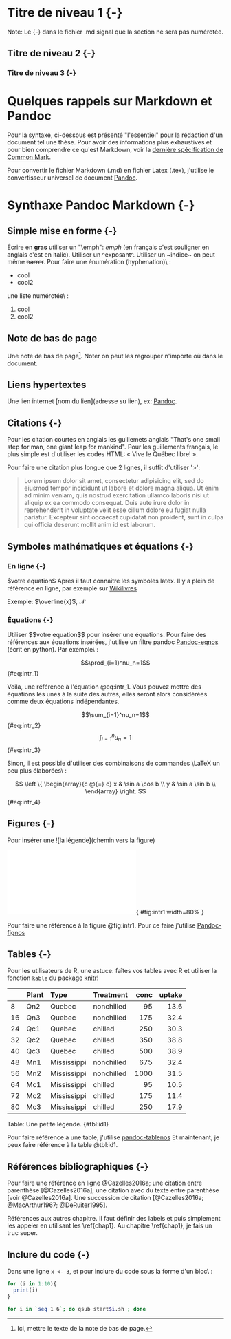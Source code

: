 # Titre de niveau 1 {-}

Note: Le \{-\} dans le fichier .md signal que la section ne sera pas numérotée.

## Titre de niveau 2 {-}

### Titre de niveau 3 {-}


# Quelques rappels sur Markdown et Pandoc

Pour la syntaxe, ci-dessous est présenté "l'essentiel"
pour la rédaction d'un document tel une thèse. Pour avoir des
informations plus exhaustives et pour bien comprendre ce qu'est Markdown, voir la [dernière spécification de Common Mark](http://spec.commonmark.org/0.25/).

Pour convertir le fichier Markdown (.md) en fichier Latex (.tex), j'utilise le convertisseur universel de document [Pandoc](http://pandoc.org).


# Synthaxe Pandoc Markdown {-}

## Simple mise en forme {-}

Écrire en **gras** utiliser un "\\emph": *emph* (en français c'est souligner
en anglais c'est en italic). Utiliser un ^exposant^.
Utiliser un ~indice~ on peut même ~~barrer~~.
Pour faire une énumération (hyphenation)\ :

- cool
- cool2

une liste numérotée\ :

1. cool
2. cool2


## Note de bas de page

Une note de bas de page[^cool]. Noter on peut les regrouper n'importe où  dans le document.

[^cool]: Ici, mettre le texte de la note de bas de page.


## Liens hypertextes

Une lien internet \[nom du lien\]\(adresse su lien\), ex: [Pandoc](http://pandoc.org).



## Citations {-}

Pour les citation courtes en anglais les guillemets anglais "That's one small
step for man, one giant leap for mankind". Pour les guillements français, le
plus simple est d'utiliser les codes HTML: &laquo; Vive le Québec libre! &raquo;.

Pour faire une citation plus longue que 2 lignes, il suffit d'utiliser '\>':

> Lorem ipsum dolor sit amet, consectetur adipisicing elit, sed do eiusmod tempor incididunt ut labore et dolore magna aliqua. Ut enim ad minim veniam, quis nostrud exercitation ullamco laboris nisi ut aliquip ex ea commodo consequat. Duis aute irure dolor in reprehenderit in voluptate velit esse cillum dolore eu fugiat nulla pariatur. Excepteur sint occaecat cupidatat non proident, sunt in culpa qui officia deserunt mollit anim id est laborum.




## Symboles mathématiques et équations {-}

### En ligne {-}

\$votre equation\$ Après il faut connaître les symboles latex.
Il y a plein de référence en ligne, par exemple sur [Wikilivres](https://en.wikibooks.org/wiki/LaTeX/Mathematics)

Exemple: $\overline{x}$, $\mathcal{N}$




### Équations {-}

Utiliser \$\$votre equation\$\$ pour insérer une équations.
Pour faire des références aux équations insérées, j'utilise un filtre
pandoc [Pandoc-eqnos](https://github.com/tomduck/pandoc-eqnos) (écrit en python).
Par exemple\ :

$$\prod_{i=1}^nu_n=1$$ {#eq:intr_1}

Voila, une référence à l'équation @eq:intr_1. Vous pouvez mettre des équations
les unes à la suite des autres, elles seront alors considérées comme deux
équations indépendantes.

$$\sum_{i=1}^nu_n=1$$ {#eq:intr_2}
$$\int_{i=1}^nu_n=1$$ {#eq:intr_3}

Sinon, il est possible d'utiliser des combinaisons de commandes \LaTeX un peu plus élaborées\ :

$$
\left \{
\begin{array}{c @{=} c}
    x & \sin a \cos b \\
    y & \sin a \sin b \\
\end{array}
\right.
$$ {#eq:intr_4}


## Figures {-}

Pour insérer une \!\[la légende\]\(chemin vers la figure\)

![Une petite figure](fig/fig1.pdf){ #fig:intr1 width=80% }

Pour faire une référence à la figure @fig:intr1. Pour ce faire j'utilise
[Pandoc-fignos](https://github.com/tomduck/pandoc-fignos)


## Tables {-}

Pour les utilisateurs de R, une astuce: faîtes vos tables avec R et utiliser la fonction `kable` du package [knitr](http://yihui.name/knitr/)!

|   |Plant |Type        |Treatment  | conc| uptake|
|:--|:-----|:-----------|:----------|----:|------:|
|8  |Qn2   |Quebec      |nonchilled |   95|   13.6|
|16 |Qn3   |Quebec      |nonchilled |  175|   32.4|
|24 |Qc1   |Quebec      |chilled    |  250|   30.3|
|32 |Qc2   |Quebec      |chilled    |  350|   38.8|
|40 |Qc3   |Quebec      |chilled    |  500|   38.9|
|48 |Mn1   |Mississippi |nonchilled |  675|   32.4|
|56 |Mn2   |Mississippi |nonchilled | 1000|   31.5|
|64 |Mc1   |Mississippi |chilled    |   95|   10.5|
|72 |Mc2   |Mississippi |chilled    |  175|   11.4|
|80 |Mc3   |Mississippi |chilled    |  250|   17.9|

Table: Une petite légende. {#tbl:id1}

Pour faire référence à une table, j'utilise [pandoc-tablenos](https://github.com/tomduck/pandoc-tablenos)
Et maintenant, je peux faire référence à la table @tbl:id1.




## Références bibliographiques {-}

Pour faire une référence en ligne @Cazelles2016a; une citation entre
parenthèse [@Cazelles2016a]; une citation avec du texte entre parenthèse
[voir @Cazelles2016a]. Une succession de citation [@Cazelles2016a;
@MacArthur1967; @DeRuiter1995].

Références aux autres chapitre. Il faut définir des labels et puis simplement
les appeler en utilisant les \\ref{chap1}. Au chapitre \ref{chap1}, je fais un
truc super.




## Inclure du code {-}

Dans une ligne `x <- 3`, et pour inclure du code sous la forme d'un bloc\ :


```R
for (i in 1:10){
  print(i)
}
```

```bash
for i in `seq 1 6`; do qsub start$i.sh ; done
```
